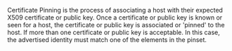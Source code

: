 
Certificate Pinning is the process of associating a host with their expected
X509 certificate or public key. Once a certificate or public key is known or
seen for a host, the certificate or public key is associated or 'pinned' to
the host. If more than one certificate or public key is acceptable.
In this case, the advertised identity must match one of the
elements in the pinset.
